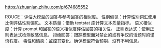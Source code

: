 

https://zhuanlan.zhihu.com/p/674685552

ROUGE：评估大模型的回答与参考回答的相似度。
性别偏见：计算性别词汇使用比例评估性别偏见。
文本质量：借助 textstat 库计算文本质量指标。
语义相似度：计算 prompt 和回答的语义相似度评估回答的相关性。
正则表达式：使用正则表达式检测敏感信息。
拒绝回答：跟踪模型面对禁止的或有争议的话题时的谨慎程度。
毒性和情感：监控其变化，确保模型符合预期，没有不利信息。